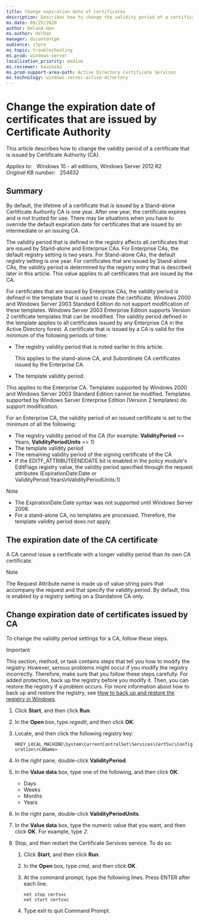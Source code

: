 ```yaml
---
title: Change expiration date of certificates
description: Describes how to change the validity period of a certificate that is issued by Certificate Authority (CA).
ms.date: 09/25/2020
author: Deland-Han
ms.author: delhan
manager: dscontentpm
audience: itpro
ms.topic: troubleshooting
ms.prod: windows-server
localization_priority: medium
ms.reviewer: kaushika
ms.prod-support-area-path: Active Directory Certificate Services
ms.technology: windows-server-active-directory
---
```

# Change the expiration date of certificates that are issued by Certificate Authority

This article describes how to change the validity period of a certificate that is issued by Certificate Authority (CA).

_Applies to:_ &nbsp; Windows 10 - all editions, Windows Server 2012 R2  
_Original KB number:_ &nbsp; 254632

## Summary

By default, the lifetime of a certificate that is issued by a Stand-alone Certificate Authority CA is one year. After one year, the certificate expires and is not trusted for use. There may be situations when you have to override the default expiration date for certificates that are issued by an intermediate or an issuing CA.

The validity period that is defined in the registry affects all certificates that are issued by Stand-alone and Enterprise CAs. For Enterprise CAs, the default registry setting is two years. For Stand-alone CAs, the default registry setting is one year. For certificates that are issued by Stand-alone CAs, the validity period is determined by the registry entry that is described later in this article. This value applies to all certificates that are issued by the CA.

For certificates that are issued by Enterprise CAs, the validity period is defined in the template that is used to create the certificate. Windows 2000 and Windows Server 2003 Standard Edition do not support modification of these templates. Windows Server 2003 Enterprise Edition supports Version 2 certificate templates that can be modified. The validity period defined in the template applies to all certificates issued by any Enterprise CA in the Active Directory forest. A certificate that is issued by a CA is valid for the minimum of the following periods of time:

- The registry validity period that is noted earlier in this article.

    This applies to the stand-alone CA, and Subordinate CA certificates issued by the Enterprise CA.

- The template validity period.

This applies to the Enterprise CA. Templates supported by Windows 2000 and Windows Server 2003 Standard Edition cannot be modified. Templates supported by Windows Server Enterprise Edition (Version 2 templates) do support modification.

For an Enterprise CA, the validity period of an issued certificate is set to the minimum of all the following:

- The registry validity period of the CA (for example: **ValidityPeriod** == Years, **ValidityPeriodUnits** == 1)
- The template validity period
- The remaining validity period of the signing certificate of the CA
- If the EDITF_ATTRIBUTEENDDATE bit is enabled in the policy module's EditFlags registry value, the validity period specified through the request attributes (ExpirationDate:Date or ValidityPeriod:Years\nValidityPeriodUnits:1)

> [!NOTE]
>
> - The ExpirationDate:Date syntax was not supported until Windows Server 2008.
> - For a stand-alone CA, no templates are processed. Therefore, the template validity period does not apply.

## The expiration date of the CA certificate

A CA cannot issue a certificate with a longer validity period than its own CA certificate.

> [!NOTE]
> The Request Attribute name is made up of value string pairs that accompany the request and that specify the validity period. By default, this is enabled by a registry setting on a Standalone CA only.

## Change expiration date of certificates issued by CA

To change the validity period settings for a CA, follow these steps.

> [!IMPORTANT]
> This section, method, or task contains steps that tell you how to modify the registry. However, serious problems might occur if you modify the registry incorrectly. Therefore, make sure that you follow these steps carefully. For added protection, back up the registry before you modify it. Then, you can restore the registry if a problem occurs. For more information about how to back up and restore the registry, see [How to back up and restore the registry in Windows](https://support.microsoft.com/help/322756).  

1. Click **Start**, and then click **Run**.
2. In the **Open** box, type *regedit*, and then click **OK**.
3. Locate, and then click the following registry key:

    `HKEY_LOCAL_MACHINE\System\CurrentControlSet\Services\CertSvc\Configuration\<CAName>`

4. In the right pane, double-click **ValidityPeriod**.
5. In the **Value data** box, type one of the following, and then click **OK**:

    - Days
    - Weeks
    - Months
    - Years
6. In the right pane, double-click **ValidityPeriodUnits**.
7. In the **Value data** box, type the numeric value that you want, and then click **OK**. For example, type *2*.
8. Stop, and then restart the Certificate Services service. To do so:

    1. Click **Start**, and then click **Run**.
    2. In the **Open** box, type *cmd*, and then click **OK**.
    3. At the command prompt, type the following lines. Press ENTER after each line.

        ```console
        net stop certsvc
        net start certsvc
        ```

    4. Type exit to quit Command Prompt.
